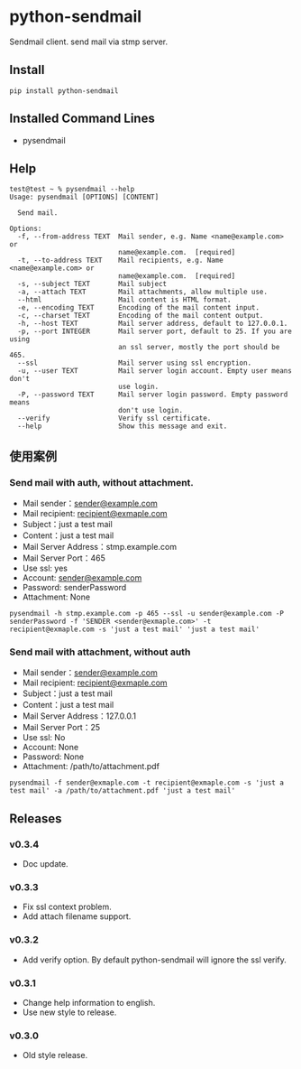 # python-sendmail


Sendmail client. send mail via stmp server.
 
## Install

```
pip install python-sendmail
```
    
## Installed Command Lines

- pysendmail

## Help

```
test@test ~ % pysendmail --help
Usage: pysendmail [OPTIONS] [CONTENT]

  Send mail.

Options:
  -f, --from-address TEXT  Mail sender, e.g. Name <name@example.com> or
                           name@example.com.  [required]
  -t, --to-address TEXT    Mail recipients, e.g. Name <name@example.com> or
                           name@example.com.  [required]
  -s, --subject TEXT       Mail subject
  -a, --attach TEXT        Mail attachments, allow multiple use.
  --html                   Mail content is HTML format.
  -e, --encoding TEXT      Encoding of the mail content input.
  -c, --charset TEXT       Encoding of the mail content output.
  -h, --host TEXT          Mail server address, default to 127.0.0.1.
  -p, --port INTEGER       Mail server port, default to 25. If you are using
                           an ssl server, mostly the port should be 465.
  --ssl                    Mail server using ssl encryption.
  -u, --user TEXT          Mail server login account. Empty user means don't
                           use login.
  -P, --password TEXT      Mail server login password. Empty password means
                           don't use login.
  --verify                 Verify ssl certificate.
  --help                   Show this message and exit.

```

## 使用案例


### Send mail with auth, without attachment.

- Mail sender：sender@example.com
- Mail recipient: recipient@exmaple.com
- Subject：just a test mail
- Content：just a test mail
- Mail Server Address：stmp.example.com
- Mail Server Port：465
- Use ssl: yes
- Account: sender@example.com
- Password: senderPassword
- Attachment: None

```
pysendmail -h stmp.example.com -p 465 --ssl -u sender@example.com -P senderPassword -f 'SENDER <sender@exmaple.com>' -t recipient@exmaple.com -s 'just a test mail' 'just a test mail'
```


### Send mail with attachment, without auth

- Mail sender：sender@example.com
- Mail recipient: recipient@exmaple.com
- Subject：just a test mail
- Content：just a test mail
- Mail Server Address：127.0.0.1
- Mail Server Port：25
- Use ssl: No
- Account: None
- Password: None
- Attachment: /path/to/attachment.pdf

```
pysendmail -f sender@exmaple.com -t recipient@exmaple.com -s 'just a test mail' -a /path/to/attachment.pdf 'just a test mail'
```

## Releases

### v0.3.4

- Doc update.

### v0.3.3

- Fix ssl context problem.
- Add attach filename support.

### v0.3.2

- Add verify option. By default python-sendmail will ignore the ssl verify.

### v0.3.1

- Change help information to english.
- Use new style to release.

### v0.3.0

- Old style release.